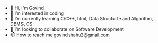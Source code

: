 - 👋 Hi, I’m Govind
- 👀 I’m interested in coding
- 🌱 I’m currently learning C/C++, html, Data Structurte and Algorithm, DBMS, OS
- 💞️ I’m looking to collaborate on Software Development
- 📫 How to reach me govindshahu2@gmail.com

<!---
gounivers/gounivers is a ✨ special ✨ repository because its `README.md` (this file) appears on your GitHub profile.
You can click the Preview link to take a look at your changes.
--->
